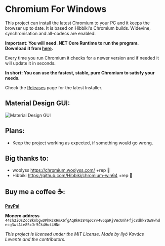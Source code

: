 # Chromium For Windows
This project can install the latest Chromium to your PC and it keeps the browser up to date. It is based on Hibbiki's Chromium builds.
Widevine, synchronisation and all-codecs are enabled.

**Important: You will need .NET Core Runtime to run the program. Download it from [here](https://dotnet.microsoft.com/download).**

Every time you run Chromium it checks for a newer version and if needed it will update it in seconds.

**In short: You can use the fastest, stable, pure Chromium to satisfy your needs.**

Check the [Releases](https://github.com/iklevente/ChromiumForWindows/releases) page for the latest Installer.

## Material Design GUI:
![Material Design GUI](https://raw.githubusercontent.com/iklevente/ChromiumForWindows/master/Images/chromiumforwindowsgui.PNG)


## Plans:
- Keep the project working as expected, if something would go wrong.
 
 ## Big thanks to:
 - woolyss https://chromium.woolyss.com/ +rep 🍺
 - Hibbiki https://github.com/Hibbiki/chromium-win64 +rep 🍺
 
 ## Buy me a coffee ☕:
**[PayPal](https://www.paypal.me/iklevi)**

**Monero address** `44zh2iQsZcc8knbgwDPhRzKHmX6fgAq8kHz84qoCYv4v6qaRjVWcUmhFfjc8dhkYQw9whdecg3wtALe8ScJr5Ck4Hut4HNe`


*This project is licensed under the MIT License. Made by Ilyó Kovács Levente and the contributors.*

